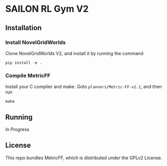# SAILON RL Gym V2

## Installation
### Install NovelGridWorlds
Clone NovelGridWorlds V2, and install it by running the command
```
pip install -e .
```

### Compile MetricFF
Install your C compiler and make. Goto `planners/Metric-FF-v2.1`, and
then run 
```
make
```


## Running
In Progress

## License
This repo bundles MetricFF, which is distributed under the GPLv2 License.
